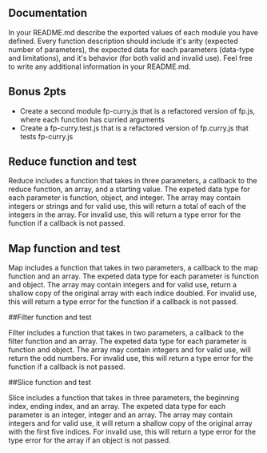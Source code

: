##  Documentation
In your README.md describe the exported values of each module you have defined. Every function description should include it's arity (expected number of parameters), the expected data for each parameters (data-type and limitations), and it's behavior (for both valid and invalid use). Feel free to write any additional information in your README.md.

## Bonus 2pts
* Create a second module fp-curry.js that is a refactored version of fp.js, where each function has curried arguments
* Create a fp-curry.test.js that is a refactored version of fp.curry.js that tests fp-curry.js

## Reduce function and test

Reduce includes a function that takes in three parameters, a callback to the reduce function, an array, and a starting value.  The expeted data type for each parameter is function, object, and integer.  The array may contain integers or strings and for valid use, this will return a total of each of the integers in the array.  For invalid use, this will return a type error for the function if a callback is not passed.

## Map function and test

Map includes a function that takes in two parameters, a callback to the map function and an array.  The expeted data type for each parameter is function and object.  The array may contain integers and for valid use, return a shallow copy of the original array with each indice doubled.  For invalid use, this will return a type error for the function if a callback is not passed.

##Filter function and test

Filter includes a function that takes in two parameters, a callback to the filter function and an array.  The expeted data type for each parameter is function and object.  The array may contain integers and for valid use, will return the odd numbers.  For invalid use, this will return a type error for the function if a callback is not passed.

##Slice function and test

Slice includes a function that takes in three parameters, the beginning index, ending index, and an array.  The expeted data type for each parameter is an integer, integer and an array.  The array may contain integers and for valid use, it will return a shallow copy of the original array with the first five indices.  For invalid use, this will return a type error for the type error for the array if an object is not passed.